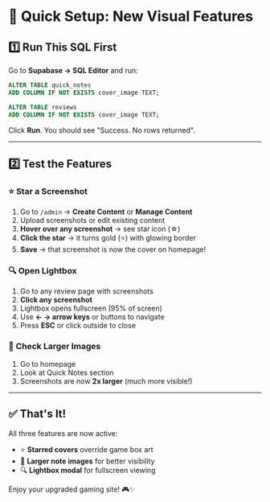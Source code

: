 # 🚨 Quick Setup: New Visual Features

## 1️⃣ Run This SQL First

Go to **Supabase → SQL Editor** and run:

```sql
ALTER TABLE quick_notes 
ADD COLUMN IF NOT EXISTS cover_image TEXT;

ALTER TABLE reviews 
ADD COLUMN IF NOT EXISTS cover_image TEXT;
```

Click **Run**. You should see "Success. No rows returned".

---

## 2️⃣ Test the Features

### ⭐ Star a Screenshot
1. Go to `/admin` → **Create Content** or **Manage Content**
2. Upload screenshots or edit existing content
3. **Hover over any screenshot** → see star icon (☆)
4. **Click the star** → it turns gold (⭐) with glowing border
5. **Save** → that screenshot is now the cover on homepage!

### 🔍 Open Lightbox
1. Go to any review page with screenshots
2. **Click any screenshot**
3. Lightbox opens fullscreen (95% of screen)
4. Use **← → arrow keys** or buttons to navigate
5. Press **ESC** or click outside to close

### 📸 Check Larger Images
1. Go to homepage
2. Look at Quick Notes section
3. Screenshots are now **2x larger** (much more visible!)

---

## ✅ That's It!

All three features are now active:
- ⭐ **Starred covers** override game box art
- 📸 **Larger note images** for better visibility  
- 🔍 **Lightbox modal** for fullscreen viewing

Enjoy your upgraded gaming site! 🎮✨

